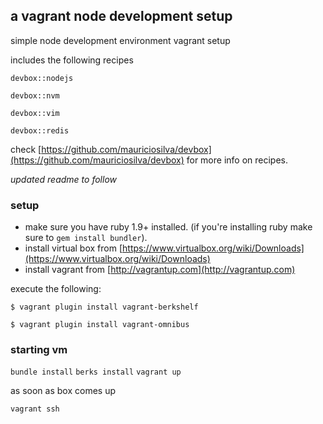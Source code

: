 ## a vagrant node development setup 

simple node development environment vagrant setup

includes the following recipes 

  `devbox::nodejs`

  `devbox::nvm`

  `devbox::vim`

  `devbox::redis`

check [https://github.com/mauriciosilva/devbox](https://github.com/mauriciosilva/devbox) for more info on recipes.

*updated readme to follow*

### setup

* make sure you have ruby 1.9+ installed. (if you're installing ruby make sure to `gem install bundler`).
* install virtual box from [https://www.virtualbox.org/wiki/Downloads](https://www.virtualbox.org/wiki/Downloads)
* install vagrant from [http://vagrantup.com](http://vagrantup.com)

execute the following:

`$ vagrant plugin install vagrant-berkshelf`

`$ vagrant plugin install vagrant-omnibus`


### starting vm
`bundle install`
`berks install`
`vagrant up`

as soon as box comes up

`vagrant ssh`



